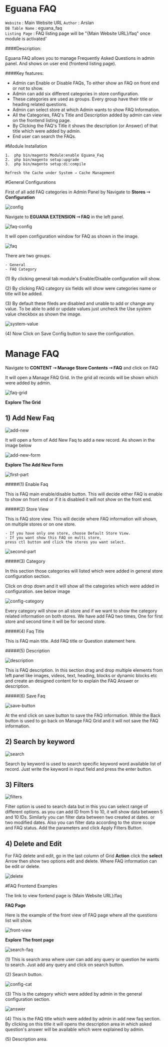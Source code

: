 # Eguana FAQ

`Website` : Main Website URL 
`Author` : Arslan  
`DB Table Name` : eguana_faq  
`Listing Page`  : FAQ listing page will be "{Main Website URL}/faq" once module is activated'

####Description:

Eguana FAQ allows you to manage Frequently Asked Questions in admin panel. And shows on user end (frontend listing page).

####Key features:
 
 - Admin can Enable or Disable FAQs, To either show an FAQ on front end or not to show.
 - Admin can add six different categories in store configuration. 
 - These categories are used as groups. Every group have their title or heading related questions.  
 - Admin can select store at which Admin wants to show FAQ Information.
 - All the Categories, FAQ's Title and Description added by admin can view on the frontend listing page.
 - By Clicking the FAQ's Title it shows the description (or Answer) of that title which were added by admin.
 - End user can search the FAQs. 
 
#Module Installation  

```
1.  php bin/magento Module:enable Eguana_Faq
2.  php bin/magento setup:upgrade  
3.  php bin/magento setup:di:compile

Refresh the Cache under System­ ⇾ Cache Management
```

#General Configurations

First of all add FAQ categories in Admin Panel by Navigate to **Stores­ ⇾ Configuration**

![config](https://nimbus-screenshots.s3.amazonaws.com/s/9fdf0afa5d0a2a3be7728e848365f2ec.png)

Navigate to **EGUANA EXTENSION ⇾ FAQ** in the left panel.

![faq-config](https://nimbus-screenshots.s3.amazonaws.com/s/594b0fb891563b90f949e01beaa644d7.png)

It will open configuration window for FAQ as shown in the image.

![faq](https://nimbus-screenshots.s3.amazonaws.com/s/de969b726f478b23ebee67db6a918a17.png)

There are two groups.

    - General 
    - FAQ Category

(1) By clicking general tab module's Enable/Disable configuration will show. 

(2) By clicking FAQ category six fields will show were categories name or title will be added.

(3) By default these fileds are disabled and unable to add or change any value. To be able to add or update values just uncheck the Use system value checkbox as shown the image.

![system-value](https://nimbus-screenshots.s3.amazonaws.com/s/3d7dac41e69bb0c1fc7d9ef47ae7a7ec.png)

(4) Now Click on Save Config button to save the configuration.

#  Manage FAQ

Navigate to **CONTENT ⇾ Manage Store Contents ⇾ FAQ** and click on FAQ

It will open a Manage FAQ Grid. In the grid all records will be shown which were added by admin.

![faq-grid](https://nimbus-screenshots.s3.amazonaws.com/s/8f688fdbe3b2ea02ae26827bcc5fcf30.png)

 **Explore The Grid**
 
 ## 1) Add New Faq
 
 ![add-new](https://nimbus-screenshots.s3.amazonaws.com/s/ee828093b5836b12caa0eef7929b1c60.png)
 
It will open a form of Add New Faq to add a new record. As shown in the image below

![add-new-form](https://nimbus-screenshots.s3.amazonaws.com/s/060861b9b40bb2599050e127fb0c217d.png)

 **Explore The Add New Form**
 
 ![first-part](https://nimbus-screenshots.s3.amazonaws.com/s/9bc62dbcd83139b9d27b3bd596853ed3.png)
 
#####(1) Enable Faq

This is FAQ main enable/disable button. This will decide either FAQ is enable to show on front end or if it is disabled it will not show on the front end.

#####(2) Store View

This is FAQ store view. This will decide where FAQ information will shown, on multiple stores or on one store.
    
    - If you have only one store, choose Default Store View.
    - If you want show this FAQ on multi store,  
    press ctl button and click the stores you want select.
    
![second-part](https://nimbus-screenshots.s3.amazonaws.com/s/abdca8b3c8920ff537fe2bb5b77e0f2e.png)

#####(3) Category

In this section those categories will listed which were added in general store configuration section.

Click on drop down and it will show all the categories which were added in configuration. see below image

![config-category](https://nimbus-screenshots.s3.amazonaws.com/s/541d9843b287689c3f9950c1b91daee9.png)

Every category will show on all store and if we want to show the category related information on both stores. We have add FAQ two times, One for first store and second time it will be for second store.

#####(4) Faq Title

This is FAQ main title. Add FAQ title or Question statement here.

#####(5) Description

![description](https://nimbus-screenshots.s3.amazonaws.com/s/e6dd39e378c4936a454b5d9a842c9666.png)
    
This is FAQ description. In this section drag and drop multiple elements from left panel like images, videos, text, heading, blocks or dynamic blocks etc and create an designed content for to explain the FAQ Answer or description.

#####(6) Save Faq

![save-button](https://nimbus-screenshots.s3.amazonaws.com/s/471ccaa87c69f02e7b8f1aabf8df59e2.png)

At the end click on save button to save the FAQ information. While the Back button is used to go back on Manage FAQ Grid and it will not save the FAQ information.

## 2) Search by keyword

![search](https://nimbus-screenshots.s3.amazonaws.com/s/f15d331555c161e5dbaf9d66ff5047a3.png)

Search by keyword is used to search specific keyword word available list of record. Just write the keyword in input field and press the enter button. 

## 3) Filters

![filters](https://nimbus-screenshots.s3.amazonaws.com/s/e16f8e66540fede106061084d511d64e.png)

Filter option is used to search data but in this you can select range of different options. as you can add ID from 5 to 10, it will show data between 5 and 10 IDs. Similarly you can filter data between two created at dates. or two modified dates. Also you can filter data according to the store scope and FAQ status.
Add the parameters and click Apply Filters Button.

## 4) Delete and Edit 

For FAQ delete and edit, go in the last column of Grid **Action** click the **select** Arrow then show two options edit and delete. Where FAQ information can be edit or delete.

 ![delete](https://i.ibb.co/xfNWCVs/Edit-and-delete.png)
 
 #FAQ Frontend Examples
 
 The link to view fontend page is {Main Website URL}/faq
   
 **FAQ Page**
 
 Here is the example of the front view of FAQ page where all the questions list will show.
 
 ![front-view](https://nimbus-screenshots.s3.amazonaws.com/s/cd13808b1ff5bc8e291381ab270d76ba.png)
 
  **Explore The front page**
  
 ![search-faq](https://nimbus-screenshots.s3.amazonaws.com/s/276115f571a9bc7586580bcd33bd01a7.png)
 
 (1) This is search area where user can add any query or question he wants to search. Just add any query and click on search button.
 
 (2) Search button.
 
 ![config-cat](https://nimbus-screenshots.s3.amazonaws.com/s/61d4bf1f1aaffd6b069d4caaf435e3cc.png)
 
 (3) This is the category which were added by admin in the general configuration section.
 
 ![answer](https://nimbus-screenshots.s3.amazonaws.com/s/fd56e206793fe5018bdf3365df4b75f8.png)
 
 (4) This is the FAQ title which were added by admin in add new faq section. By clicking on this title it will opens the description area in which asked question's answer will be available which were explained by admin.
 
 (5) Description area.
 
